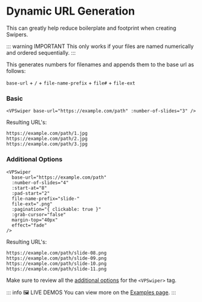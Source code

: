 # Dynamic URL Generation

This can greatly help reduce boilerplate and footprint when creating Swipers.

::: warning IMPORTANT
This only works if your files are named numerically and ordered sequentially.
:::

This generates numbers for filenames and appends them to the base url as follows:

`base-url` + `/` + `file-name-prefix` + `file#` + `file-ext`

### Basic

```vue [Markdown ~vscode-icons:file-type-text~]
<VPSwiper base-url="https://example.com/path" :number-of-slides="3" />
```

Resulting URL's:

```text
https://example.com/path/1.jpg
https://example.com/path/2.jpg
https://example.com/path/3.jpg
```

### Additional Options

```vue [Markdown ~vscode-icons:file-type-text~]
<VPSwiper
  base-url="https://example.com/path"
  :number-of-slides="4"
  :start-at="8"
  :pad-start="2"
  file-name-prefix="slide-"
  file-ext=".png"
  :pagination="{ clickable: true }"
  :grab-cursor="false"
  margin-top="40px"
  effect="fade"
/>
```

Resulting URL's:

```text
https://example.com/path/slide-08.png
https://example.com/path/slide-09.png
https://example.com/path/slide-10.png
https://example.com/path/slide-11.png
```

Make sure to review all the [additional options](options.md) for the `<VPSwiper>` tag.

::: info 🖼️ LIVE DEMOS
You can view more on the [Examples page](../examples/index.md).
:::
